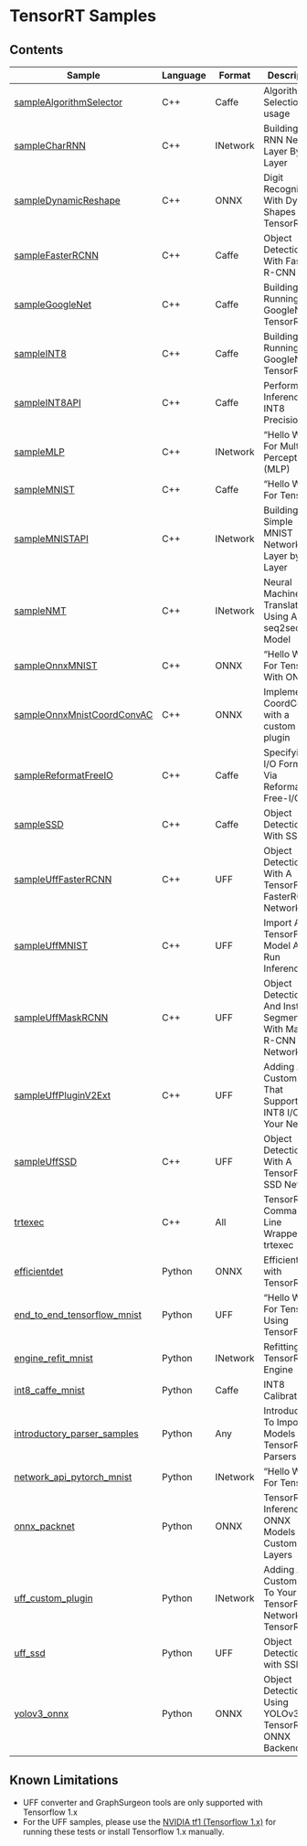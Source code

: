 # TensorRT Samples

## Contents

| Sample | Language | Format | Description |
|---|---|---|---|
| [sampleAlgorithmSelector](opensource/sampleAlgorithmSelector) | C++ | Caffe | Algorithm Selection API usage |
| [sampleCharRNN](opensource/sampleCharRNN) | C++ | INetwork | Building An RNN Network Layer By Layer |
| [sampleDynamicReshape](opensource/sampleDynamicReshape) | C++ | ONNX | Digit Recognition With Dynamic Shapes In TensorRT |
| [sampleFasterRCNN](opensource/sampleFasterRCNN) | C++ | Caffe | Object Detection With Faster R-CNN |
| [sampleGoogleNet](opensource/sampleGoogleNet) | C++ | Caffe | Building And Running GoogleNet In TensorRT |
| [sampleINT8](opensource/sampleINT8) | C++ | Caffe | Building And Running GoogleNet In TensorRT |
| [sampleINT8API](opensource/sampleINT8API) | C++ | Caffe | Performing Inference In INT8 Precision |
| [sampleMLP](opensource/sampleMLP) | C++ | INetwork | “Hello World” For Multilayer Perceptron (MLP) |
| [sampleMNIST](opensource/sampleMNIST) | C++ | Caffe | “Hello World” For TensorRT |
| [sampleMNISTAPI](opensource/sampleMNISTAPI) | C++ | INetwork | Building a Simple MNIST Network Layer by Layer |
| [sampleNMT](opensource/sampleNMT) | C++ | INetwork | Neural Machine Translation Using A seq2seq Model |
| [sampleOnnxMNIST](opensource/sampleOnnxMNIST) | C++ | ONNX | “Hello World” For TensorRT With ONNX |
| [sampleOnnxMnistCoordConvAC](opensource/sampleOnnxMnistCoordConvAC) | C++ | ONNX | Implementing CoordConv with a custom plugin |
| [sampleReformatFreeIO](opensource/sampleReformatFreeIO) | C++ | Caffe | Specifying I/O Formats Via Reformat-Free-I/O API |
| [sampleSSD](opensource/sampleSSD) | C++ | Caffe | Object Detection With SSD |
| [sampleUffFasterRCNN](opensource/sampleUffFasterRCNN) | C++ | UFF | Object Detection With A TensorFlow FasterRCNN Network |
| [sampleUffMNIST](opensource/sampleUffMNIST) | C++ | UFF | Import A TensorFlow Model And Run Inference |
| [sampleUffMaskRCNN](opensource/sampleUffMaskRCNN) | C++ | UFF | Object Detection And Instance Segmentation With MasK R-CNN Network |
| [sampleUffPluginV2Ext](opensource/sampleUffPluginV2Ext) | C++ | UFF | Adding A Custom Layer That Supports INT8 I/O To Your Network |
| [sampleUffSSD](opensource/sampleUffSSD) | C++ | UFF | Object Detection With A TensorFlow SSD Network |
| [trtexec](opensource/trtexec) | C++ | All | TensorRT Command-Line Wrapper: trtexec |
| [efficientdet](python/efficientdet) | Python | ONNX | EfficientDet with TensorRT |
| [end_to_end_tensorflow_mnist](python/end_to_end_tensorflow_mnist) | Python | UFF | “Hello World” For TensorRT Using TensorFlow |
| [engine_refit_mnist](python/engine_refit_mnist) | Python | INetwork | Refitting A TensorRT Engine |
| [int8_caffe_mnist](python/int8_caffe_mnist) | Python | Caffe | INT8 Calibration |
| [introductory_parser_samples](python/introductory_parser_samples) | Python | Any | Introduction To Importing Models Using TensorRT Parsers |
| [network_api_pytorch_mnist](python/network_api_pytorch_mnist) | Python | INetwork | “Hello World” For TensorRT |
| [onnx_packnet](python/onnx_packnet) | Python | ONNX | TensorRT Inference Of ONNX Models With Custom Layers |
| [uff_custom_plugin](python/uff_custom_plugin) | Python | INetwork | Adding A Custom Layer To Your TensorFlow Network In TensorRT |
| [uff_ssd](python/uff_ssd) | Python | UFF | Object Detection with SSD |
| [yolov3_onnx](python/yolov3_onnx) | Python | ONNX | Object Detection Using YOLOv3 With TensorRT ONNX Backend |


## Known Limitations

  - UFF converter and GraphSurgeon tools are only supported with Tensorflow 1.x
  - For the UFF samples, please use the [NVIDIA tf1 (Tensorflow 1.x)](https://docs.nvidia.com/deeplearning/frameworks/tensorflow-release-notes/running.html#running) for running these tests or install Tensorflow 1.x manually.
